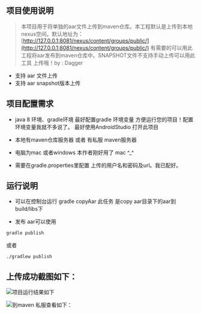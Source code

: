 ##  项目使用说明

 > 本项目用于将单独的aar文件上传到maven仓库。本工程默认是上传到本地nexus空间。默认地址为：[http://127.0.0.1:8081/nexus/content/groups/public/](http://127.0.0.1:8081/nexus/content/groups/public/) 有需要的可以用此工程将aar发布到maven仓库中。SNAPSHOT文件不支持手动上传可以用此工具 上传哦！by : Dagger

*  支持 aar 文件上传
*  支持 aar snapshot版本上传

## 项目配置需求

* java 8 环境、gradle环境 最好配置gradle 环境变量 方便运行您的项目！配置环境变量我就不多说了。
   最好使用AndroidStudio 打开此项目

* 本地有maven仓库服务器 或者 有私服 maven服务器
* 电脑为mac 或者windows 本作者刚好用了 mac  ^_^
* 需要在gradle.properties里配置 上传的用户名和密码及url。我已配好。

## 运行说明
 * 可以在控制台运行 gradle copyAar
 此任务 是copy aar目录下的aar到build/libs下

 * 发布 aar可以使用
 ``` java
 gradle publish
 ```


或者
```
./gradlew publish
```

## 上传成功截图如下：
![项目运行结果如下](http://owx00rmbo.bkt.clouddn.com/publis_success.png)

![到maven 私服查看如下： ](http://owx00rmbo.bkt.clouddn.com/up_nexus.png)

